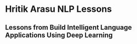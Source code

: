 # Hritik Arasu NLP Lessons
## Lessons from Build Intelligent Language Applications Using Deep Learning
